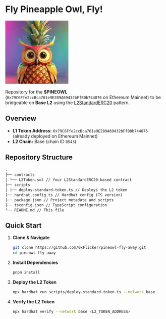 # Fly Pineapple Owl, Fly!

![Pineapple Owl](./assets/pineowl.webp)

Repository for the **$PINEOWL** (`0x79C6Ffe2ccBca761e9E289A69432bFfB0b744876` on Ethereum Mainnet) to be bridgeable on **Base L2** using the [L2StandardERC20](https://github.com/ethereum-optimism/optimism/blob/186e46a47647a51a658e699e9ff047d39444c2de/packages/contracts-bedrock/contracts/universal/OptimismMintableERC20Factory.sol) pattern.

## Overview

- **L1 Token Address:** `0x79C6Ffe2ccBca761e9E289A69432bFfB0b744876` (already deployed on Ethereum Mainnet)
- **L2 Chain:** Base (chain ID `8543`)

## Repository Structure

```
.
├── contracts
│ └── L2Token.sol // Your L2StandardERC20-based contract
├── scripts
│ ├── deploy-standard-token.ts // Deploys the L2 token
├── hardhat.config.ts // Hardhat config (TS version)
├── package.json // Project metadata and scripts
├── tsconfig.json // TypeScript configuration
└── README.md // This file
```

## Quick Start

1. **Clone & Navigate**

   ```bash
   git clone https://github.com/0xFlicker/pineowl-fly-away.git
   cd pineowl-fly-away
   ```

2. **Install Dependencies**

   ```bash
   pnpm install
   ```

3. **Deploy the L2 Token**

   ```bash
   npx hardhat run scripts/deploy-standard-token.ts --network base
   ```

4. **Verify the L2 Token**

   ```bash
   npx hardhat verify --network base <L2_TOKEN_ADDRESS>
   ```

